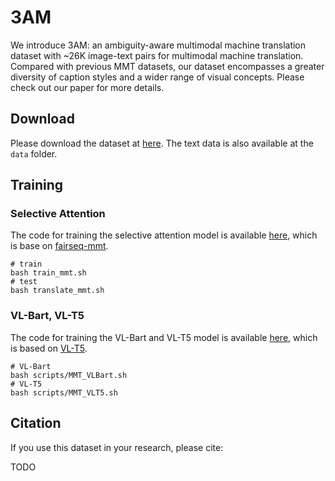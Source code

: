 # 3AM

We introduce 3AM: an ambiguity-aware multimodal machine translation dataset with ~26K image-text pairs for multimodal machine translation. Compared with previous MMT datasets, our dataset encompasses a greater diversity of caption styles and a wider range of visual concepts. Please check out our paper for more details.

## Download

Please download the dataset at [here](https://drive.google.com/drive/folders/1q_TS76NUB9WpBVf9eblMFnEytdFAQVRt?usp=drive_link). The text data is also available at the `data` folder.

## Training

### Selective Attention

The code for training the selective attention model is available [here](https://github.com/MaxyLee/fairseq_mmt), which is base on [fairseq-mmt](https://github.com/libeineu/fairseq_mmt).

```
# train
bash train_mmt.sh
# test
bash translate_mmt.sh
```

### VL-Bart, VL-T5

The code for training the VL-Bart and VL-T5 model is available [here](https://github.com/MaxyLee/VL-T5), which is based on [VL-T5](https://github.com/j-min/VL-T5).

```
# VL-Bart
bash scripts/MMT_VLBart.sh
# VL-T5
bash scripts/MMT_VLT5.sh
```

## Citation

If you use this dataset in your research, please cite:

TODO
